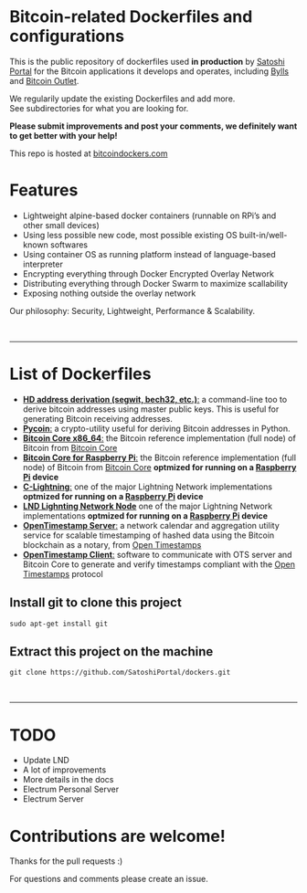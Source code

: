 # Bitcoin-related Dockerfiles and configurations

This is the public repository of dockerfiles used **in production** by [Satoshi Portal](https://www.satoshiportal.com/) for the Bitcoin applications it develops and operates, including [Bylls](https://www.bylls.com/) and [Bitcoin Outlet](https://www.bitcoinoutlet.com/).

We regularily update the existing Dockerfiles and add more. 
<br>See subdirectories for what you are looking for.

**Please submit improvements and post your comments, we definitely want to get better with your help!**

This repo is hosted at [bitcoindockers.com](http://www.bitcoindockers.com/)

# Features

- Lightweight alpine-based docker containers (runnable on RPi’s and other small devices)
- Using less possible new code, most possible existing OS built-in/well-known softwares
- Using container OS as running platform instead of language-based interpreter
- Encrypting everything through Docker Encrypted Overlay Network
- Distributing everything through Docker Swarm to maximize scallability
- Exposing nothing outside the overlay network

Our philosophy: Security, Lightweight, Performance & Scalability.

<br>
<hr>

# List of Dockerfiles

- [**HD address derivation (segwit, bech32, etc.)**:](https://github.com/SatoshiPortal/dockers/tree/master/bitcoin/hd-wallet-derive) a command-line too to derive bitcoin addresses using master public keys. This is useful for generating Bitcoin receiving addresses.
- [**Pycoin**:](https://github.com/SatoshiPortal/dockers/tree/master/bitcoin/pycoin) a crypto-utility useful for deriving Bitcoin addresses in Python.
- [**Bitcoin Core x86_64**:](https://github.com/SatoshiPortal/dockers/tree/master/x86_64/bitcoin-core)  the Bitcoin reference implementation (full node) of Bitcoin from [Bitcoin Core](https://bitcoincore.org/)
- [**Bitcoin Core for Raspberry Pi**:](https://github.com/SatoshiPortal/dockers/tree/master/rpi/bitcoin-core)   the Bitcoin reference implementation (full node) of Bitcoin from [Bitcoin Core](https://bitcoincore.org/) **optmized for running on a [Raspberry Pi](https://www.raspberrypi.org/) device**
- [**C-Lightning**:](https://github.com/SatoshiPortal/dockers/tree/master/rpi/LN/c-lightning)  one of the major Lightning Network implementations **optmized for running on a [Raspberry Pi](https://www.raspberrypi.org/) device**
- [**LND Lighnting Network Node**](https://github.com/SatoshiPortal/dockers/tree/master/rpi/LN/lnd)  one of the major Lightning Network implementations **optmized for running on a [Raspberry Pi](https://www.raspberrypi.org/) device**
- [**OpenTimestamp Server**:](https://github.com/SatoshiPortal/dockers/tree/master/x86_64/ots/otsserver) a network calendar and aggregation utility service for scalable timestamping of hashed data using the Bitcoin blockchain as a notary, from [Open Timestamps](https://www.opentimestamps.org/)
- [**OpenTimestamp Client**:](https://github.com/SatoshiPortal/dockers/tree/master/x86_64/ots/otsclient) software to communicate with OTS server and Bitcoin Core to generate and verify timestamps compliant with the [Open Timestamps](https://www.opentimestamps.org/) protocol

## Install git to clone this project

```shell
sudo apt-get install git
```

## Extract this project on the machine

```shell
git clone https://github.com/SatoshiPortal/dockers.git
```
<br>
<hr>

# TODO

- Update LND
- A lot of improvements
- More details in the docs
- Electrum Personal Server
- Electrum Server

# Contributions are welcome!

Thanks for the pull requests :)

For questions and comments please create an issue.
